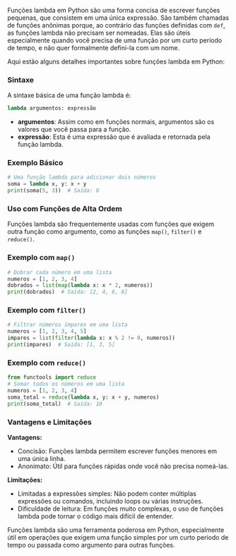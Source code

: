 Funções lambda em Python são uma forma concisa de escrever funções pequenas, que consistem em uma única expressão. São também chamadas de funções anônimas porque, ao contrário das funções definidas com `def`, as funções lambda não precisam ser nomeadas. Elas são úteis especialmente quando você precisa de uma função por um curto período de tempo, e não quer formalmente defini-la com um nome.

Aqui estão alguns detalhes importantes sobre funções lambda em Python:

### Sintaxe

A sintaxe básica de uma função lambda é:

```python
lambda argumentos: expressão

```

- **argumentos**: Assim como em funções normais, argumentos são os valores que você passa para a função.
- **expressão**: Esta é uma expressão que é avaliada e retornada pela função lambda.

### Exemplo Básico

```python
# Uma função lambda para adicionar dois números
soma = lambda x, y: x + y
print(soma(5, 3))  # Saída: 8

```

### Uso com Funções de Alta Ordem

Funções lambda são frequentemente usadas com funções que exigem outra função como argumento, como as funções `map()`, `filter()` e `reduce()`.

### Exemplo com `map()`

```python
# Dobrar cada número em uma lista
numeros = [1, 2, 3, 4]
dobrados = list(map(lambda x: x * 2, numeros))
print(dobrados)  # Saída: [2, 4, 6, 8]

```

### Exemplo com `filter()`

```python
# Filtrar números ímpares em uma lista
numeros = [1, 2, 3, 4, 5]
impares = list(filter(lambda x: x % 2 != 0, numeros))
print(impares)  # Saída: [1, 3, 5]

```

### Exemplo com `reduce()`

```python
from functools import reduce
# Somar todos os números em uma lista
numeros = [1, 2, 3, 4]
soma_total = reduce(lambda x, y: x + y, numeros)
print(soma_total)  # Saída: 10

```

### Vantagens e Limitações

**Vantagens:**

- Concisão: Funções lambda permitem escrever funções menores em uma única linha.
- Anonimato: Útil para funções rápidas onde você não precisa nomeá-las.

**Limitações:**

- Limitadas a expressões simples: Não podem conter múltiplas expressões ou comandos, incluindo loops ou várias instruções.
- Dificuldade de leitura: Em funções muito complexas, o uso de funções lambda pode tornar o código mais difícil de entender.

Funções lambda são uma ferramenta poderosa em Python, especialmente útil em operações que exigem uma função simples por um curto período de tempo ou passada como argumento para outras funções.